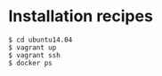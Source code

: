 Installation recipes
====================

    $ cd ubuntu14.04
    $ vagrant up
    $ vagrant ssh
    $ docker ps
